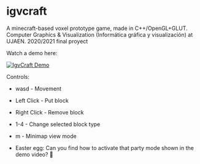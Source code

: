 # igvcraft
A minecraft-based voxel prototype game, made in C++/OpenGL+GLUT. Computer Graphics &amp; Visualization (Informática gráfica y visualización) at UJAEN. 2020/2021 final proyect

Watch a demo here:

[![IgvCraft Demo](http://img.youtube.com/vi/m67OhKfc7XA/0.jpg)](http://www.youtube.com/watch?v=m67OhKfc7XA "IgvCraft Demo")

Controls:
- wasd - Movement
- Left Click - Put block
- Right Click - Remove block
- 1-4 - Change selected block type
- m - Minimap view mode

- Easter egg: Can you find how to activate that party mode shown in the demo video? 🤔
